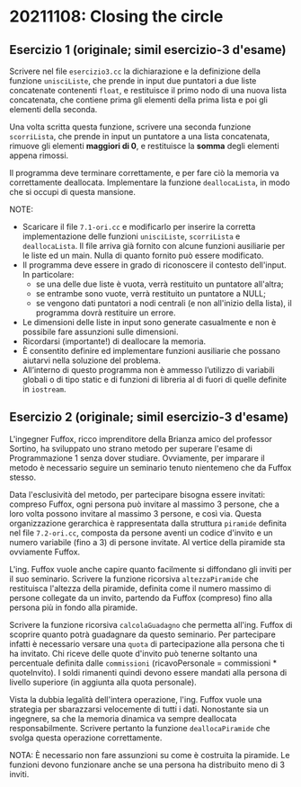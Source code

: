 
# 20211108: Closing the circle

## Esercizio 1 (originale; simil esercizio-3 d'esame)

Scrivere nel file `esercizio3.cc` la dichiarazione e la definizione della funzione `unisciListe`, che prende in input due puntatori a due liste concatenate contenenti `float`, e restituisce il primo nodo di una nuova lista concatenata, che contiene prima gli elementi della prima lista e poi gli elementi della seconda.

Una volta scritta questa funzione, scrivere una seconda funzione `scorriLista`, che prende in input un puntatore a una lista concatenata, rimuove gli elementi __maggiori di 0__, e restituisce la __somma__ degli elementi appena rimossi.

Il programma deve terminare correttamente, e per fare ciò la memoria va correttamente deallocata. Implementare la funzione `deallocaLista`, in modo che si occupi di questa mansione.

NOTE:

- Scaricare il file `7.1-ori.cc` e modificarlo per inserire la corretta implementazione delle funzioni `unisciListe`, `scorriLista` e `deallocaLista`. Il file arriva già fornito con alcune funzioni ausiliarie per le liste ed un main. Nulla di quanto fornito può essere modificato.
- Il programma deve essere in grado di riconoscere il contesto dell'input. In particolare:
  - se una delle due liste è vuota, verrà restituito un puntatore all'altra;
  - se entrambe sono vuote, verrà restituito un puntatore a NULL;
  - se vengono dati puntatori a nodi centrali (e non all'inizio della lista), il programma dovrà restituire un errore.
- Le dimensioni delle liste in input sono generate casualmente e non è possibile fare assunzioni sulle dimensioni.
- Ricordarsi (importante!) di deallocare la memoria.
- È consentito definire ed implementare funzioni ausiliarie che possano aiutarvi nella soluzione del problema.
- All’interno di questo programma non è ammesso l’utilizzo di variabili globali o di tipo static e di funzioni di libreria al di fuori di quelle definite in `iostream`.

## Esercizio 2 (originale; simil esercizio-3 d'esame)

L'ingegner Fuffox, ricco imprenditore della Brianza amico del professor Sortino, ha sviluppato uno strano metodo per superare l'esame di Programmazione 1 senza dover studiare.
Ovviamente, per imparare il metodo è necessario seguire un seminario tenuto nientemeno che da Fuffox stesso.

Data l'esclusività del metodo, per partecipare bisogna essere invitati: compreso Fuffox, ogni persona può invitare
al massimo 3 persone, che a loro volta possono invitare al massimo 3 persone, e così via.
Questa organizzazione gerarchica è rappresentata dalla struttura `piramide` definita nel file `7.2-ori.cc`, 
composta da persone aventi un codice d'invito e un numero variabile (fino a 3) di persone invitate. Al vertice della piramide sta ovviamente Fuffox.

L'ing. Fuffox vuole anche capire quanto facilmente si diffondano gli inviti per il suo seminario. Scrivere la funzione ricorsiva `altezzaPiramide`
che restituisca l'altezza della piramide, definita come il numero massimo di persone collegate da un invito,
partendo da Fuffox (compreso) fino alla persona più in fondo alla piramide.

Scrivere la funzione ricorsiva `calcolaGuadagno` che permetta all'ing. Fuffox di scoprire quanto potrà guadagnare da questo seminario.
Per partecipare infatti è necessario versare una `quota` di partecipazione alla persona che ti ha invitato. 
Chi riceve delle quote d'invito può tenerne soltanto una percentuale definita dalle `commissioni` (ricavoPersonale = commissioni * quoteInvito).
I soldi rimanenti quindi devono essere mandati alla persona di livello superiore (in aggiunta alla quota personale).

Vista la dubbia legalità dell'intera operazione, l'ing. Fuffox vuole una strategia per sbarazzarsi velocemente di tutti
i dati. Nonostante sia un ingegnere, sa che la memoria dinamica va sempre deallocata responsabilmente. Scrivere pertanto
la funzione `deallocaPiramide` che svolga questa operazione correttamente.

NOTA: È necessario non fare assunzioni su come è costruita la piramide. Le funzioni devono funzionare anche se una persona
ha distribuito meno di 3 inviti.